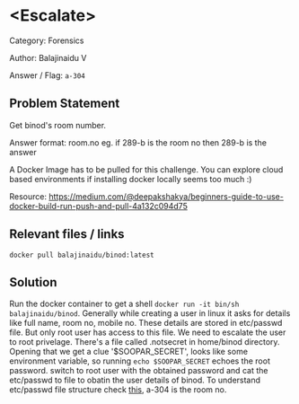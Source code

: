 # \<**Escalate**\>

Category: Forensics

Author: Balajinaidu V

Answer / Flag: `a-304`

## Problem Statement

Get binod's room number.

Answer format: room.no eg. if 289-b is the room no then 289-b is the answer

A Docker Image has to be pulled for this challenge. You can explore cloud based environments if installing docker locally seems too much :)

Resource: https://medium.com/@deepakshakya/beginners-guide-to-use-docker-build-run-push-and-pull-4a132c094d75


## Relevant files / links

`docker pull balajinaidu/binod:latest`


## Solution

Run the docker container to get a shell `docker run -it bin/sh balajinaidu/binod`. Generally while creating a user in linux it asks for details like full name, room no, mobile no. These details are stored in etc/passwd file. But only root user has access to this file. We need to escalate the user to root privelage. There's a file called .notsecret in home/binod directory. Opening that we get a clue '$SOOPAR_SECRET', looks like some environment variable, so running `echo $SOOPAR_SECRET` echoes the root password. switch to root user with the obtained password and cat the etc/passwd to file to obatin the user details of binod. To understand etc/passwd file structure check [this](https://linuxize.com/post/etc-passwd-file/), a-304 is the room no.
